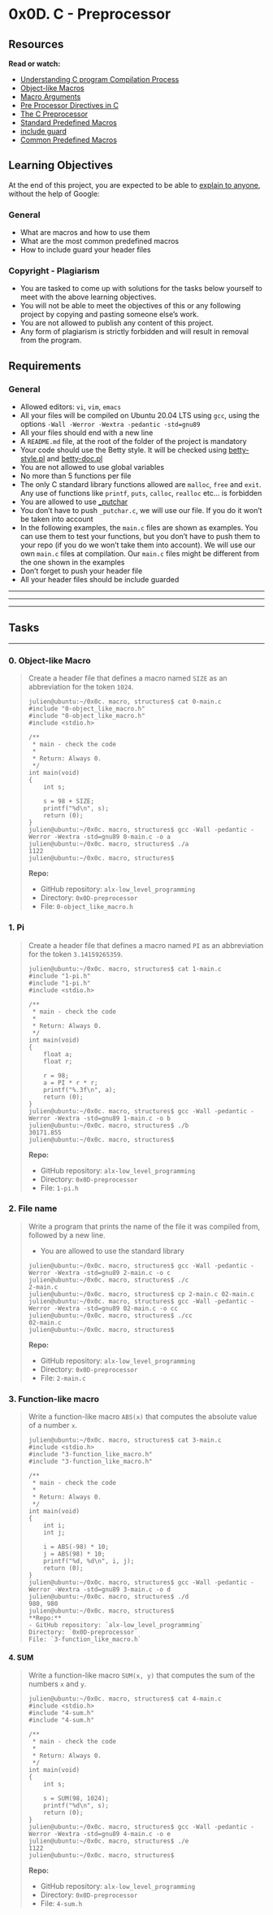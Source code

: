 # 0x0D. C - Preprocessor

## Resources
**Read or watch:**
- [Understanding C program Compilation Process](https://www.youtube.com/watch?v=eW5he5uFBNM)
- [Object-like Macros](https://gcc.gnu.org/onlinedocs/gcc-5.1.0/cpp/Object-like-Macros.html#Object-like-Macros)
- [Macro Arguments](https://gcc.gnu.org/onlinedocs/gcc-5.1.0/cpp/Macro-Arguments.html#Macro-Arguments)
- [Pre Processor Directives in C](https://www.youtube.com/watch?v=X6HiYbY3Uak)
- [The C Preprocessor](https://www.cprogramming.com/tutorial/cpreprocessor.html)
- [Standard Predefined Macros](https://gcc.gnu.org/onlinedocs/gcc-5.1.0/cpp/Standard-Predefined-Macros.html#Standard-Predefined-Macros)
- [include guard](https://en.wikipedia.org/wiki/Include_guard)
- [Common Predefined Macros](https://gcc.gnu.org/onlinedocs/gcc-5.1.0/cpp/Common-Predefined-Macros.html#Common-Predefined-Macros)

## Learning Objectives
At the end of this project, you are expected to be able to [explain to anyone](https://fs.blog/feynman-learning-technique/), without the help of Google:

### General
- What are macros and how to use them
- What are the most common predefined macros
- How to include guard your header files

### Copyright - Plagiarism
- You are tasked to come up with solutions for the tasks below yourself to meet with the above learning objectives.
- You will not be able to meet the objectives of this or any following project by copying and pasting someone else’s work.
- You are not allowed to publish any content of this project.
- Any form of plagiarism is strictly forbidden and will result in removal from the program.

## Requirements
### General
- Allowed editors: `vi`, `vim`, `emacs`
- All your files will be compiled on Ubuntu 20.04 LTS using `gcc`, using the options `-Wall -Werror -Wextra -pedantic -std=gnu89`
- All your files should end with a new line
- A `README.md` file, at the root of the folder of the project is mandatory
- Your code should use the Betty style. It will be checked using [betty-style.pl](https://github.com/alx-tools/Betty/blob/master/betty-style.pl) and [betty-doc.pl](https://github.com/alx-tools/Betty/blob/master/betty-doc.pl)
- You are not allowed to use global variables
- No more than 5 functions per file
- The only C standard library functions allowed are `malloc`, `free` and `exit`. Any use of functions like `printf`, `puts`, `calloc`, `realloc` etc… is forbidden
- You are allowed to use [_putchar](https://github.com/alx-tools/_putchar.c/blob/master/_putchar.c)
- You don’t have to push `_putchar.c`, we will use our file. If you do it won’t be taken into account
- In the following examples, the `main.c` files are shown as examples. You can use them to test your functions, but you don’t have to push them to your repo (if you do we won’t take them into account). We will use our own `main.c` files at compilation. Our `main.c` files might be different from the one shown in the examples
- Don’t forget to push your header file
- All your header files should be include guarded

---
---
---

## Tasks

***

### 0. Object-like Macro
>
> Create a header file that defines a macro named `SIZE` as an abbreviation for the token `1024`.
>
> ```
> julien@ubuntu:~/0x0c. macro, structures$ cat 0-main.c
> #include "0-object_like_macro.h"
> #include "0-object_like_macro.h"
> #include <stdio.h>
>
> /**
>  * main - check the code
>  *
>  * Return: Always 0.
>  */
> int main(void)
> {
>     int s;
> 
>     s = 98 + SIZE;
>     printf("%d\n", s);
>     return (0);
> }
> julien@ubuntu:~/0x0c. macro, structures$ gcc -Wall -pedantic -Werror -Wextra -std=gnu89 0-main.c -o a
> julien@ubuntu:~/0x0c. macro, structures$ ./a 
> 1122
> julien@ubuntu:~/0x0c. macro, structures$ 
> ```
> **Repo:**
> - GitHub repository: `alx-low_level_programming`
> - Directory: `0x0D-preprocessor`
> - File: `0-object_like_macro.h`

### 1. Pi

> Create a header file that defines a macro named `PI` as an abbreviation for the token `3.14159265359`.
> ```Linux
> julien@ubuntu:~/0x0c. macro, structures$ cat 1-main.c
> #include "1-pi.h"
> #include "1-pi.h"
> #include <stdio.h>
>
> /**
>  * main - check the code
>  *
>  * Return: Always 0.
>  */
> int main(void)
> {
>     float a;
>     float r;
>
>     r = 98;
>     a = PI * r * r;
>     printf("%.3f\n", a);
>     return (0);
> }
> julien@ubuntu:~/0x0c. macro, structures$ gcc -Wall -pedantic -Werror -Wextra -std=gnu89 1-main.c -o b
> julien@ubuntu:~/0x0c. macro, structures$ ./b
> 30171.855
> julien@ubuntu:~/0x0c. macro, structures$ 
> ```
> **Repo:**
> - GitHub repository: `alx-low_level_programming`
> - Directory: `0x0D-preprocessor`
> - File: `1-pi.h`

### 2. File name

> Write a program that prints the name of the file it was compiled from, followed by a new line.
>
> - You are allowed to use the standard library
> ```
> julien@ubuntu:~/0x0c. macro, structures$ gcc -Wall -pedantic -Werror -Wextra -std=gnu89 2-main.c -o c
> julien@ubuntu:~/0x0c. macro, structures$ ./c 
> 2-main.c
> julien@ubuntu:~/0x0c. macro, structures$ cp 2-main.c 02-main.c
> julien@ubuntu:~/0x0c. macro, structures$ gcc -Wall -pedantic -Werror -Wextra -std=gnu89 02-main.c -o cc
> julien@ubuntu:~/0x0c. macro, structures$ ./cc
> 02-main.c
> julien@ubuntu:~/0x0c. macro, structures$ 
> ```
> **Repo:**
> - GitHub repository: `alx-low_level_programming`
> - Directory: `0x0D-preprocessor`
> - File: `2-main.c`

### 3. Function-like macro

> Write a function-like macro `ABS(x)` that computes the absolute value of a number `x`.
> ```
> julien@ubuntu:~/0x0c. macro, structures$ cat 3-main.c
> #include <stdio.h>
> #include "3-function_like_macro.h"
> #include "3-function_like_macro.h"
>
> /**
>  * main - check the code
>  *
>  * Return: Always 0.
>  */
> int main(void)
> {
>     int i;
>     int j;
>
>     i = ABS(-98) * 10;
>     j = ABS(98) * 10;
>     printf("%d, %d\n", i, j);
>     return (0);
> }
> julien@ubuntu:~/0x0c. macro, structures$ gcc -Wall -pedantic -Werror -Wextra -std=gnu89 3-main.c -o d
> julien@ubuntu:~/0x0c. macro, structures$ ./d 
> 980, 980
> julien@ubuntu:~/0x0c. macro, structures$ 
> **Repo:**
> - GitHub repository: `alx-low_level_programming`
> Directory: `0x0D-preprocessor`
> File: `3-function_like_macro.h`

#### 4. SUM

> Write a function-like macro `SUM(x, y)` that computes the sum of the numbers `x` and `y`.
> ```
> julien@ubuntu:~/0x0c. macro, structures$ cat 4-main.c
> #include <stdio.h>
> #include "4-sum.h"
> #include "4-sum.h"
>
> /**
>  * main - check the code
>  *
>  * Return: Always 0.
>  */
> int main(void)
> {
>     int s;
>
>     s = SUM(98, 1024);
>     printf("%d\n", s);
>     return (0);
> }
> julien@ubuntu:~/0x0c. macro, structures$ gcc -Wall -pedantic -Werror -Wextra -std=gnu89 4-main.c -o e
> julien@ubuntu:~/0x0c. macro, structures$ ./e 
> 1122
> julien@ubuntu:~/0x0c. macro, structures$ 
> ```
> **Repo:**
> - GitHub repository: `alx-low_level_programming`
> - Directory: `0x0D-preprocessor`
> - File: `4-sum.h`

